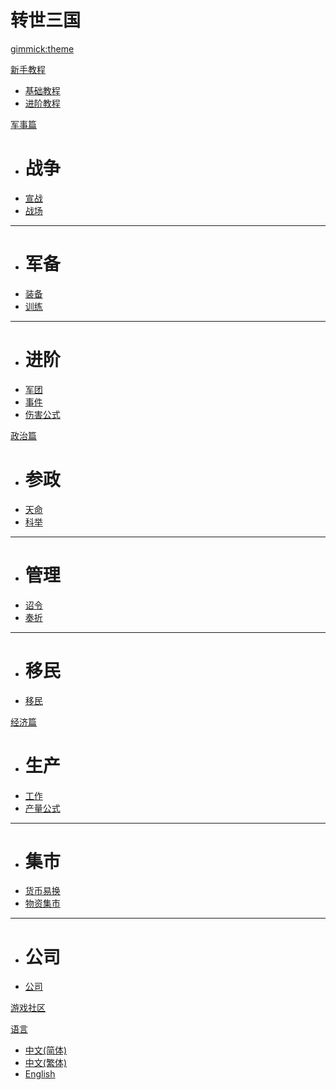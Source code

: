 <!--
  -- Name of your wiki
  -- Do NOT remove the leading `#` character.
  -->

# 转世三国


<!--
  -- Default theme
  -- (Read: http://dynalon.github.io/mdwiki/#!customizing.md#Theme_chooser)
  -->

[gimmick:theme](flatly)


<!--
  -- Navigation
  -- (Read: http://dynalon.github.io/mdwiki/#!quickstart.md#Adding_a_navigation)
  -->

[新手教程]()

   * [基础教程](pages/tutorial.md)
   * [进阶教程](pages/advance.md)

[军事篇]()

  * # 战争
  * [宣战](pages/war.md)
  * [战场](pages/battle.md)
   - - - -
  * # 军备
  * [装备](pages/equip.md)
  * [训练](pages/train.md)
  - - - -
  * # 进阶
  * [军团](pages/mu.md)
  * [事件](pages/event.md)
  * [伤害公式](pages/damage.md)

[政治篇]()

  * # 参政
  * [天命](pages/mandate.md)
  * [科举](pages/exam.md)
  - - - -
  * # 管理
  * [诏令](pages/emperor.md)
  * [奏折](pages/cabinet.md)
  - - - -
  * # 移民
  * [移民](pages/migration.md)
  
[经济篇]()

   * # 生产
   * [工作](pages/work.md)
   * [产量公式](pages/productivity.md)
   - - - -
   * # 集市
   * [货币易换](pages/money.md)
   * [物资集市](pages/market.md)
   - - - -
   * # 公司
   * [公司](pages/company.md)
   
[游戏社区](pages/community.md)
<!-- A more complex navigation example: ----------------------------------------

---------------------------------------------------------------------------- -->

<!--
  -- Change the Language
  -- Could be useful when there's more than one language wiki.
  -->


[语言]()

  * [中文(简体)](/zh_CN/)
  * [中文(繁体)](/zh_TW/)
  * [English](/en/)


<!--
  -- Let the user choose a theme
  -- (Read: http://dynalon.github.io/mdwiki/#!quickstart.md#Adding_a_navigation)
  -->

<!--
[gimmick:themechooser](主题)
  -->
